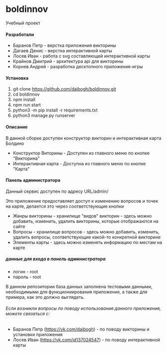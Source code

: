# boldinnov

Учебный проект
#### Разработали
* Баранов Петр - верстка приложения викторины
* Дагаев Денис - верстка интерактивной карты 
* Лосев Иван - работа с svg составляющей интерактивной карты
* Крайнов Дмитрий - архитектура api для викторины
* Корнев Андрей - разработка десктопного приложения-игры
 
 #### Установка
 1) git clone https://github.com/daibogh/boldinnov.git
 2) cd boldinnov
 3) npm install
 4) npm run start
 5) python3 -m pip install -r requirements.txt
 6) python3 manage.py runserver
 
 #### Описание
 В данной сборке доступен конструктор викторин и интерактивная карта Болдино
 
 * Конструктор Виторины - Доступен из главного меню по кнопке "Викторина"
 * Интерактивная карта - Доступна из главного меню по кнопке "Карта"
 
 #### Панель администратора
 Данный сервис доступен по адресу URL/admin/
 
 Это приложение предоставляет доступ к изменению вопросов и точек на карте,
 делается это через соответствующие кнопки
 - Жанры викторины - хранилище "видов" викторин - здесь можно добавить, изменить, удалить 
 викторины, которые отображаются на сайте
 - Вопросы - хранилище вопросов - здесь можно добавить, изменить, удалить вопросы,
 соответствующие какой-то конкретной викторине
 - Элементы карты - здесь можно изменять информацию по местам на карте
 ##### данные для входа в панель администратора
 - логин - root
 - пароль - root
 
 В данном репозитории база данных заполнена тестовыми данными, необходимыми для функциониирования приложения, а также для примера, как это должно выглядеть.
###### Если возникли вопросы по поводу использования данного приложения, можете связаться с:
- Баранов Петр (https://vk.com/daibogh) - по поводу викторины и установки приложения
- Лосев Иван (https://vk.com/id137024547) - по поводу интерактивной карты
 
 
 